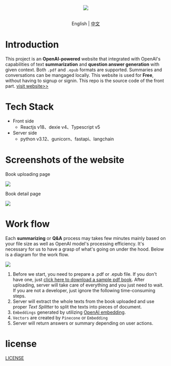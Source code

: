 <p align="center">
    <img src="https://hukepublicbucket.oss-cn-hangzhou.aliyuncs.com/readerguru/readerguru-logo-en.png" />
</p>
<p align="center">
    <br> English | <a href="README-CN.md">中文</a>
</p>

# Introduction
This project is an **OpenAI-powered** website that integrated with OpenAI's capabilities of text **summarization** and **question answer generation** with given context. Both `.pdf` and `.epub` formats are supported. Summaries and conversations can be mangaged locally. This website is used for **Free**, without having to signup or signin. This repo is the source code of the front part. [visit website>>](http://reader.guru/introduction)
# Tech Stack
- Front side
    - Reactjs v18、dexie v4、Typescript v5
- Server side
    - python v3.12、gunicorn、fastapi、langchain
# Screenshots of the website
Book uploading page

![](https://hukepublicbucket.oss-cn-hangzhou.aliyuncs.com/readerguru/readerguru-uploadpage-en.png)

Book detail page

![](https://hukepublicbucket.oss-cn-hangzhou.aliyuncs.com/readerguru/readerguru-detailpage-en.png)
# Work flow
Each **summarizing** or **Q&A** process may takes few minutes mainly based on your file size as well as OpenAI model's processing efficiency. It's necessary for us to have a grasp of what's going on under the hood. Below is a diagram for the work flow.

![](https://hukepublicbucket.oss-cn-hangzhou.aliyuncs.com/readerguru/readerguru-flow.png)

1. Before we start, you need to prepare a .pdf or .epub file. If you don't have one, just [click here to download a sample pdf book](https://hukepublicbucket.oss-cn-hangzhou.aliyuncs.com/readerguru/IntoThinAirBook.pdf). After uploading, server will take care of everything and you just need to wait. If you are not a developer, just ignore the following time-consuming steps.
2. Server will extract the whole texts from the book uploaded and use proper *Text Splitter* to split the texts into pieces of document.
3. `Embeddings` generated by utilizing [OpenAI embedding](https://platform.openai.com/docs/guides/embeddings).
4. `Vectors` are created by `Pinecone` or `Embedding`
5. Server will return answers or summary depending on user actions.

# license

[LICENSE](./LICENSE)